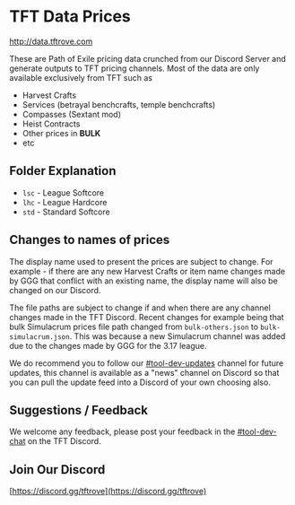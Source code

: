 # TFT Data Prices

http://data.tftrove.com

These are Path of Exile pricing data crunched from our Discord Server and generate outputs to TFT pricing channels. Most of the data are only available exclusively from TFT such as
- Harvest Crafts
- Services (betrayal benchcrafts, temple benchcrafts)
- Compasses (Sextant mod)
- Heist Contracts
- Other prices in **BULK**
- etc


## Folder Explanation

- `lsc` - League Softcore
- `lhc` - League Hardcore
- `std` - Standard Softcore


## Changes to names of prices

The display name used to present the prices are subject to change. For example - if there are any new Harvest Crafts or item name changes made by GGG that conflict with an existing name, the display name will also be changed on our Discord.

The file paths are subject to change if and when there are any channel changes made in the TFT Discord. 
Recent changes for example being that bulk Simulacrum prices file path changed from `bulk-others.json` to `bulk-simulacrum.json`. This was because a new Simulacrum channel was added due to the changes made by GGG for the 3.17 league.

We do recommend you to follow our [#tool-dev-updates](https://discord.com/channels/645607528297922560/680321716412481564) channel for future updates, this channel is available as a "news" channel on Discord so that you can pull the update feed into a Discord of your own choosing also.


## Suggestions / Feedback

We welcome any feedback, please post your feedback in the [#tool-dev-chat](https://discord.com/channels/645607528297922560/680796887259021342) on the TFT Discord.


## Join Our Discord

[https://discord.gg/tftrove](https://discord.gg/tftrove)
